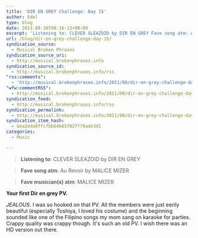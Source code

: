 ```yaml
---
title: 'DIR EN GREY Challenge: Day 15'
author: Edel
type: blog
date: 2011-08-30T00:16:13+00:00
excerpt: 'Listening to: CLEVER SLEAZOID by DIR EN GREY Fave song atm: Au Revoir by MALICE MIZER Fave musician(s) atm: MALICE MIZER Your first Dir en grey PV. JEALOUS. I was so hooked on that PV. All the members were just eerily beautiful (especially Toshiya, I loved his costume) and the beginning sounded like one of [...]'
url: /blog/dir-en-grey-challenge-day-15/
syndication_source:
  - Musical Broken Phrases
syndication_source_uri:
  - http://musical.brokenphrases.info
syndication_source_id:
  - http://musical.brokenphrases.info/rss
"rss:comments":
  - 'http://musical.brokenphrases.info/2011/08/dir-en-grey-challenge-day-15/#comments'
"wfw:commentRSS":
  - http://musical.brokenphrases.info/2011/08/dir-en-grey-challenge-day-15/feed/
syndication_feed:
  - http://musical.brokenphrases.info/rss
syndication_permalink:
  - http://musical.brokenphrases.info/2011/08/dir-en-grey-challenge-day-15/
syndication_item_hash:
  - bea2eda8ffcfbb64b85f827f70ade3d1
categories:
  - Music

---
```

> **Listening to**: CLEVER SLEAZOID by DIR EN GREY
  
> **Fave song atm**: Au Revoir by MALICE MIZER
  
> **Fave musician(s) atm**: MALICE MIZER 

**Your first Dir en grey PV.**

_JEALOUS_. I was so hooked on that PV. All the members were just eerily beautiful (especially Toshiya, I loved his costume) and the beginning sounded like one of the Filipino songs my mom sang on karaoke for parties. Crappy quality was crappy though. It's such an old PV. I wish there was an HD version out there.


